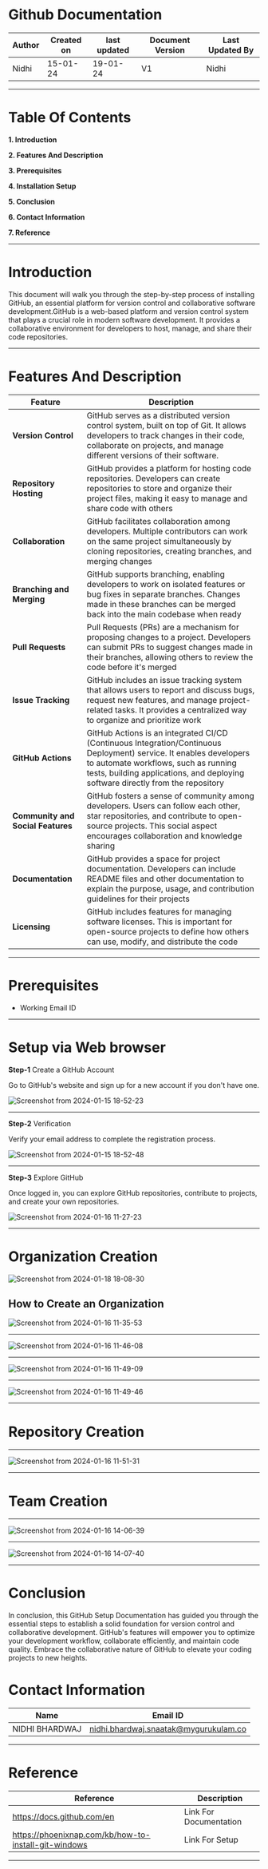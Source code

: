 # Github Documentation

| Author | Created on | last updated | Document Version | **Last Updated By** |
| ------ | ---------- | ------------ | ---------------- | ------------------- |
| Nidhi  | 15-01-24   | 19-01-24     |  V1              | Nidhi |

***

# Table Of Contents

**1. Introduction**

**2. Features And Description**

**3. Prerequisites**

**4. Installation Setup**

**5. Conclusion**

**6. Contact Information**

**7. Reference**


***


# Introduction

 This document will walk you through the step-by-step process of installing GitHub, an essential platform for version control and collaborative software development.GitHub is a web-based 
 platform and version control system that plays a crucial role in modern software development. It provides a collaborative environment for developers to host, manage, and share their code 
 repositories. 

***

# Features And Description

| Feature | Description |
| ------- | ----------- |
| **Version Control** | GitHub serves as a distributed version control system, built on top of Git. It allows developers to track changes in their code, collaborate on projects, and manage different versions of their software.|
|**Repository Hosting**|GitHub provides a platform for hosting code repositories. Developers can create repositories to store and organize their project files, making it easy to manage and share code with others|
|**Collaboration**|GitHub facilitates collaboration among developers. Multiple contributors can work on the same project simultaneously by cloning repositories, creating branches, and merging changes|
|**Branching and Merging**|GitHub supports branching, enabling developers to work on isolated features or bug fixes in separate branches. Changes made in these branches can be merged back into the main codebase when ready|
|**Pull Requests**|Pull Requests (PRs) are a mechanism for proposing changes to a project. Developers can submit PRs to suggest changes made in their branches, allowing others to review the code before it's merged|
|**Issue Tracking**|GitHub includes an issue tracking system that allows users to report and discuss bugs, request new features, and manage project-related tasks. It provides a centralized way to organize and prioritize work|
|**GitHub Actions**|GitHub Actions is an integrated CI/CD (Continuous Integration/Continuous Deployment) service. It enables developers to automate workflows, such as running tests, building applications, and deploying software directly from the repository|
|**Community and Social Features**|GitHub fosters a sense of community among developers. Users can follow each other, star repositories, and contribute to open-source projects. This social aspect encourages collaboration and knowledge sharing|
|**Documentation**|GitHub provides a space for project documentation. Developers can include README files and other documentation to explain the purpose, usage, and contribution guidelines for their projects|
|**Licensing**|GitHub includes features for managing software licenses. This is important for open-source projects to define how others can use, modify, and distribute the code|

***

# Prerequisites 

* Working Email ID 

***

# Setup via Web browser

 **Step-1** Create a GitHub Account

Go to GitHub's website and sign up for a new account if you don't have one.

![Screenshot from 2024-01-15 18-52-23](https://github.com/avengers-p7/Documentation/assets/156644891/9bb7f8b4-3d71-41c3-aaf6-b347e3fb50d0)

***

**Step-2** Verification

Verify your email address to complete the registration process.

![Screenshot from 2024-01-15 18-52-48](https://github.com/avengers-p7/Documentation/assets/156644891/905779c6-5dfe-45d2-9c57-0ed8cad33063)

***

**Step-3** Explore GitHub

Once logged in, you can explore GitHub repositories, contribute to projects, and create your own repositories.

![Screenshot from 2024-01-16 11-27-23](https://github.com/avengers-p7/Documentation/assets/156644891/57f2017b-f91a-4e03-9a13-b127543d9d5c)

***

# Organization Creation

![Screenshot from 2024-01-18 18-08-30](https://github.com/avengers-p7/Documentation/assets/156644891/55d3a536-309b-4cfd-b616-e28bb80e2014)


## How to Create an Organization


![Screenshot from 2024-01-16 11-35-53](https://github.com/avengers-p7/Documentation/assets/156644891/7644efd9-7d0b-44a3-a509-54d9ee14f811)


***

![Screenshot from 2024-01-16 11-46-08](https://github.com/avengers-p7/Documentation/assets/156644891/9be801f3-155e-434a-8dfb-3e67180ab9df)


***


![Screenshot from 2024-01-16 11-49-09](https://github.com/avengers-p7/Documentation/assets/156644891/559e5207-5c21-461d-b27d-dba31caa0e12)

***

![Screenshot from 2024-01-16 11-49-46](https://github.com/avengers-p7/Documentation/assets/156644891/3b22f335-68b1-4ac9-844c-12e547890994)

***

# Repository Creation 

***

![Screenshot from 2024-01-16 11-51-31](https://github.com/avengers-p7/Documentation/assets/156644891/913f8f43-f11c-49c8-93de-c704f92bb4ea)

***

# Team Creation

***
![Screenshot from 2024-01-16 14-06-39](https://github.com/avengers-p7/Documentation/assets/156644891/2cb91edd-6eae-466c-bd97-508ea25173fc)


***

![Screenshot from 2024-01-16 14-07-40](https://github.com/avengers-p7/Documentation/assets/156644891/252d3950-1977-4e6a-83d3-7cb437476fc8)


***

# Conclusion  

In conclusion, this GitHub Setup Documentation has guided you through the essential steps to establish a solid foundation for version control and collaborative development. GitHub's features will empower you to optimize your development workflow, collaborate efficiently, and maintain code quality. Embrace the collaborative nature of GitHub to elevate your coding projects to new heights. 

# Contact Information

| Name | Email ID |
|----- | -------- |
| NIDHI BHARDWAJ | nidhi.bhardwaj.snaatak@mygurukulam.co |

***

# Reference

| Reference  | Description |
| ---------  | ----------- |
| https://docs.github.com/en | Link For Documentation |
| https://phoenixnap.com/kb/how-to-install-git-windows | Link For Setup |

***






